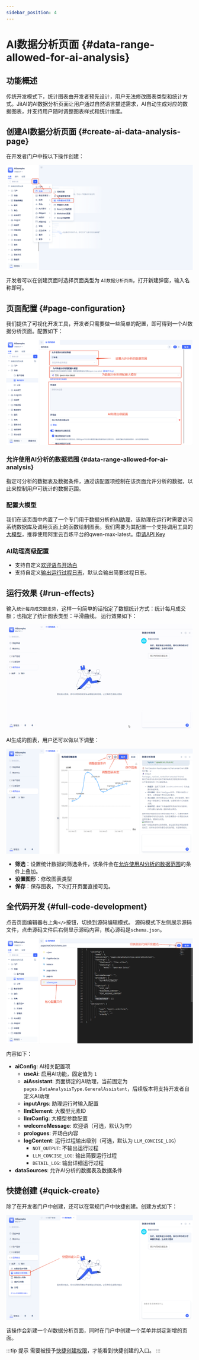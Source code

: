 ```yaml
---
sidebar_position: 4
---
```


# AI数据分析页面 {#data-range-allowed-for-ai-analysis}
## 功能概述
传统开发模式下，统计图表由开发者预先设计，用户无法修改图表类型和统计方式。JitAI的AI数据分析页面让用户通过自然语言描述需求，AI自动生成对应的数据图表，并支持用户随时调整图表样式和统计维度。

## 创建AI数据分析页面 {#create-ai-data-analysis-page}
在开发者门户中按以下操作创建：

![新建AI数据分析页面-创建](./imgs/create.png)

开发者可以在创建页面时选择页面类型为 `AI数据分析页面`，打开新建弹窗，输入名称即可。

## 页面配置 {#page-configuration}
我们提供了可视化开发工具，开发者只需要做一些简单的配置，即可得到一个AI数据分析页面。配置如下：

![新建AI数据分析页面-配置](./imgs/setting.png)

### 允许使用AI分析的数据范围 {#data-range-allowed-for-ai-analysis} 
指定可分析的数据表及数据条件，通过该配置项控制在该页面允许分析的数据，以此来控制用户可统计的数据范围。

### 配置大模型
我们在该页面中内置了一个专门用于数据分析的[AI助理](../../ai-assitant/create-ai-assistant)，该助理在运行时需要访问系统数据库及调用页面上的函数绘制图表。我们需要为其配置一个支持调用工具的[大模型](../../ai-llm/create-ai-llm)，推荐使用阿里云百炼平台的qwen-max-latest。<a href="https://bailian.console.aliyun.com/?tab=model#/api-key" target="_blank">申请API Key</a>

### AI助理高级配置
- 支持自定义[欢迎语与开场白](../../ai-assitant/welcome-message-and-opening)
- 支持自定义[输出运行过程日志](../../ai-assitant/ai-assistant-input-output#message-output)，默认会输出简要过程日志。

## 运行效果 {#run-effects}
输入`统计每月成交额走势`，这样一句简单的话指定了数据统计方式：统计每月成交额；也指定了统计图表类型：平滑曲线。
运行效果如下：

![新建AI数据分析页面-演示](./imgs/chart_demo.gif)

AI生成的图表，用户还可以做以下调整：

![新建AI数据分析页面-修改图表](./imgs/chart_update.png)

- **筛选**：设置统计数据的筛选条件，该条件会在[允许使用AI分析的数据范围](#data-range-allowed-for-ai-analysis)的条件上叠加。
- **设置图形**：修改图表类型
- **保存**：保存图表，下次打开页面直接可见。
## 全代码开发 {#full-code-development}
点击页面编辑器右上角`</>`按钮，切换到源码编辑模式。
源码模式下左侧展示源码文件，点击源码文件后右侧显示源码内容，核心源码是`schema.json`。

![新建AI数据分析页面-源码](./imgs/schema.png)

内容如下：
- **aiConfig**: AI相关配置项
  - **useAi**: 启用AI功能，固定值为 `1`
  - **aiAssistant**: 页面绑定的AI助理，当前固定为 `pages.DataAnalysisType.GeneralAssistant`，后续版本将支持开发者自定义AI助理
  - **inputArgs**: 助理运行时输入配置
  - **llmElement**: 大模型元素ID
  - **llmConfig**: 大模型参数配置
  - **welcomeMessage**: 欢迎语（可选，默认为空）
  - **prologues**: 开场白内容
  - **logContent**: 运行过程输出级别（可选，默认为 `LLM_CONCISE_LOG`）
    - `NOT_OUTPUT`: 不输出运行过程
    - `LLM_CONCISE_LOG`: 输出简要运行过程
    - `DETAIL_LOG`: 输出详细运行过程
- **dataSources**: 允许AI分析的数据表及数据条件

## 快捷创建 {#quick-create}
除了在开发者门户中创建，还可以在常规门户中快捷创建。创建方式如下：

![新建AI数据分析页面-源码](./imgs/quickly.png)

该操作会新建一个AI数据分析页面，同时在门户中创建一个菜单并绑定新增的页面。

:::tip 提示
需要被授予[快捷创建权限](../../user-and-permission/role-portal-menu-permissions#specify-accessible-portals-and-menus)，才能看到快捷创建的入口。
:::
